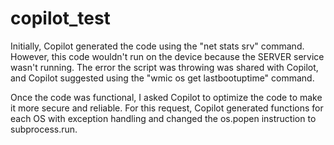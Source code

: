 # copilot_test

Initially, Copilot generated the code using the "net stats srv" command. However, this code wouldn't run on the device because the SERVER service wasn't running. The error the script was throwing was shared with Copilot, and Copilot suggested using the "wmic os get lastbootuptime" command.

Once the code was functional, I asked Copilot to optimize the code to make it more secure and reliable. For this request, Copilot generated functions for each OS with exception handling and changed the os.popen instruction to subprocess.run.
